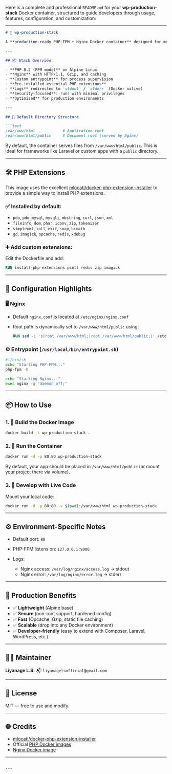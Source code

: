 Here is a complete and professional `README.md` for your **wp-production-stack** Docker container, structured to guide developers through usage, features, configuration, and customization:

---

````markdown
# 🚀 wp-production-stack

A **production-ready PHP-FPM + Nginx Docker container** designed for modern PHP applications such as **WordPress**, **Laravel**, and custom PHP stacks. Lightweight, secure, and built for performance.

---

## 📦 Stack Overview

- **PHP 8.2 (FPM mode)** on Alpine Linux
- **Nginx** with HTTP/1.1, Gzip, and caching
- **Custom entrypoint** for process supervision
- **Pre-installed essential PHP extensions**
- **Logs** redirected to `stdout` / `stderr` (Docker native)
- **Security-focused**: runs with minimal privileges
- **Optimized** for production environments

---

## 📁 Default Directory Structure

```text
/var/www/html            # Application root
/var/www/html/public     # Document root (served by Nginx)
````

By default, the container serves files from `/var/www/html/public`. This is ideal for frameworks like Laravel or custom apps with a `public` directory.

---

## 🛠 PHP Extensions

This image uses the excellent [mlocati/docker-php-extension-installer](https://github.com/mlocati/docker-php-extension-installer) to provide a simple way to install PHP extensions.

### ✅ Installed by default:

* `pdo`, `pdo_mysql`, `mysqli`, `mbstring`, `curl`, `json`, `xml`
* `fileinfo`, `dom`, `phar`, `iconv`, `zip`, `tokenizer`
* `simplexml`, `intl`, `exif`, `soap`, `bcmath`
* `gd`, `imagick`, `opcache`, `redis`, `xdebug`

### ➕ Add custom extensions:

Edit the Dockerfile and add:

```Dockerfile
RUN install-php-extensions pcntl redis zip imagick
```

---

## 🔧 Configuration Highlights

### 🖥️ Nginx

* Default `nginx.conf` is located at `/etc/nginx/nginx.conf`
* Root path is dynamically set to `/var/www/html/public` using:

  ```Dockerfile
  RUN sed -i 's|root /var/www/html;|root /var/www/html/public;|' /etc/nginx/nginx.conf
  ```

### ⚙️ Entrypoint (`/usr/local/bin/entrypoint.sh`)

```sh
#!/bin/sh
echo "Starting PHP-FPM..."
php-fpm -D

echo "Starting Nginx..."
exec nginx -g "daemon off;"
```

---

## 📦 How to Use

### 1. 🐳 Build the Docker Image

```bash
docker build -t wp-production-stack .
```

### 2. 🚀 Run the Container

```bash
docker run -d -p 80:80 wp-production-stack
```

By default, your app should be placed in `/var/www/html/public` (or mount your project there via volume).

### 3. 🔄 Develop with Live Code

Mount your local code:

```bash
docker run -d -p 80:80 -v $(pwd):/var/www/html wp-production-stack
```

---

## ⚙️ Environment-Specific Notes

* Default port: `80`
* PHP-FPM listens on: `127.0.0.1:9000`
* Logs:

  * Nginx access: `/var/log/nginx/access.log` → stdout
  * Nginx error: `/var/log/nginx/error.log` → stderr

---

## 🔐 Production Benefits

* ✅ **Lightweight** (Alpine base)
* ✅ **Secure** (non-root support, hardened config)
* ✅ **Fast** (Opcache, Gzip, static file caching)
* ✅ **Scalable** (drop into any Docker environment)
* ✅ **Developer-friendly** (easy to extend with Composer, Laravel, WordPress, etc.)

---

## 👨‍💻 Maintainer

**Liyanage L.S.**
📬 `liyanagelsofficial@gmail.com`

---

## 📄 License

MIT — free to use and modify.

---

## 🌐 Credits

* [mlocati/docker-php-extension-installer](https://github.com/mlocati/docker-php-extension-installer)
* Official [PHP Docker images](https://hub.docker.com/_/php)
* [Nginx Docker image](https://hub.docker.com/_/nginx)

---

```

---
